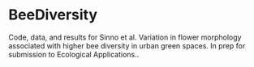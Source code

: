 # BeeDiversity
Code, data, and results for Sinno et al. Variation in flower morphology associated with higher bee diversity in urban green spaces. In prep for submission to Ecological Applications.. 
